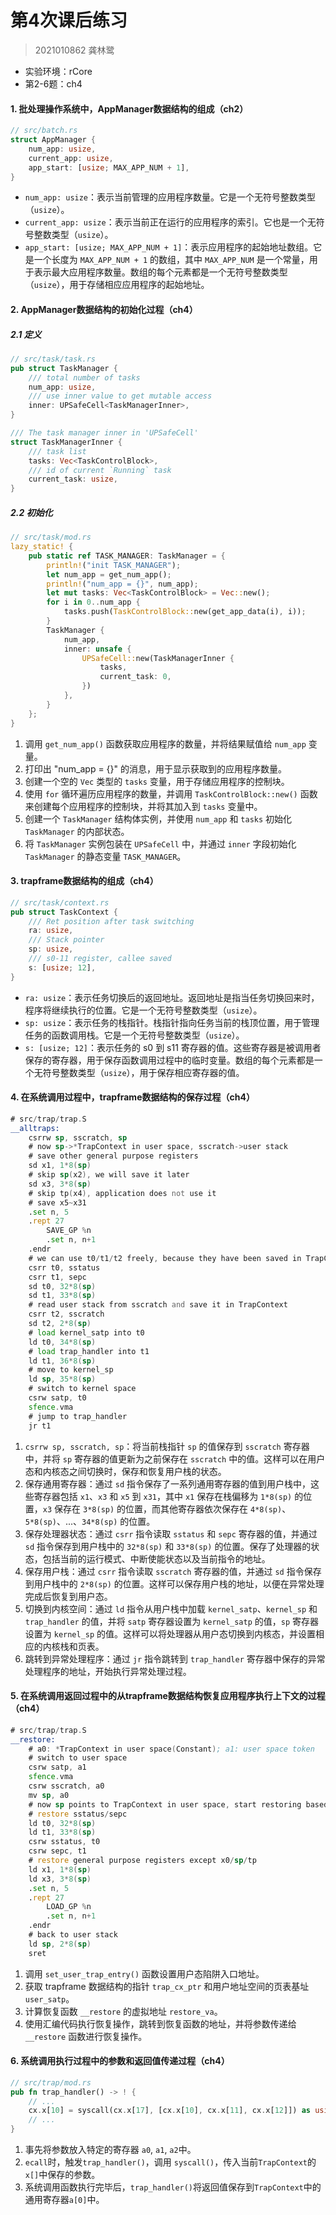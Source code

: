 # 第4次课后练习

> 2021010862 龚林鹭

- 实验环境：rCore
- 第2-6题：ch4

#### 1. 批处理操作系统中，AppManager数据结构的组成（ch2）

```rust
// src/batch.rs
struct AppManager {
    num_app: usize,
    current_app: usize,
    app_start: [usize; MAX_APP_NUM + 1],
}
```

- `num_app: usize`：表示当前管理的应用程序数量。它是一个无符号整数类型（`usize`）。
- `current_app: usize`：表示当前正在运行的应用程序的索引。它也是一个无符号整数类型（`usize`）。
- `app_start: [usize; MAX_APP_NUM + 1]`：表示应用程序的起始地址数组。它是一个长度为 `MAX_APP_NUM + 1` 的数组，其中 `MAX_APP_NUM` 是一个常量，用于表示最大应用程序数量。数组的每个元素都是一个无符号整数类型（`usize`），用于存储相应应用程序的起始地址。

#### 2. AppManager数据结构的初始化过程（ch4）

##### 2.1 定义

```rust
// src/task/task.rs
pub struct TaskManager {
    /// total number of tasks
    num_app: usize,
    /// use inner value to get mutable access
    inner: UPSafeCell<TaskManagerInner>,
}

/// The task manager inner in 'UPSafeCell'
struct TaskManagerInner {
    /// task list
    tasks: Vec<TaskControlBlock>,
    /// id of current `Running` task
    current_task: usize,
}
```

##### 2.2 初始化

```rust
// src/task/mod.rs
lazy_static! {
    pub static ref TASK_MANAGER: TaskManager = {
        println!("init TASK_MANAGER");
        let num_app = get_num_app();
        println!("num_app = {}", num_app);
        let mut tasks: Vec<TaskControlBlock> = Vec::new();
        for i in 0..num_app {
            tasks.push(TaskControlBlock::new(get_app_data(i), i));
        }
        TaskManager {
            num_app,
            inner: unsafe {
                UPSafeCell::new(TaskManagerInner {
                    tasks,
                    current_task: 0,
                })
            },
        }
    };
}
```

1. 调用 `get_num_app()` 函数获取应用程序的数量，并将结果赋值给 `num_app` 变量。
2. 打印出 "num_app = {}" 的消息，用于显示获取到的应用程序数量。
3. 创建一个空的 `Vec` 类型的 `tasks` 变量，用于存储应用程序的控制块。
4. 使用 `for` 循环遍历应用程序的数量，并调用 `TaskControlBlock::new()` 函数来创建每个应用程序的控制块，并将其加入到 `tasks` 变量中。
5. 创建一个 `TaskManager` 结构体实例，并使用 `num_app` 和 `tasks` 初始化 `TaskManager` 的内部状态。
6. 将 `TaskManager` 实例包装在 `UPSafeCell` 中，并通过 `inner` 字段初始化 `TaskManager` 的静态变量 `TASK_MANAGER`。

#### 3. trapframe数据结构的组成（ch4）

````rust
// src/task/context.rs
pub struct TaskContext {
    /// Ret position after task switching
    ra: usize,
    /// Stack pointer
    sp: usize,
    /// s0-11 register, callee saved
    s: [usize; 12],
}
````

- `ra: usize`：表示任务切换后的返回地址。返回地址是指当任务切换回来时，程序将继续执行的位置。它是一个无符号整数类型（`usize`）。
- `sp: usize`：表示任务的栈指针。栈指针指向任务当前的栈顶位置，用于管理任务的函数调用栈。它是一个无符号整数类型（`usize`）。
- `s: [usize; 12]`：表示任务的 s0 到 s11 寄存器的值。这些寄存器是被调用者保存的寄存器，用于保存函数调用过程中的临时变量。数组的每个元素都是一个无符号整数类型（`usize`），用于保存相应寄存器的值。

#### 4. 在系统调用过程中，trapframe数据结构的保存过程（ch4）

```asm
# src/trap/trap.S
__alltraps:
    csrrw sp, sscratch, sp
    # now sp->*TrapContext in user space, sscratch->user stack
    # save other general purpose registers
    sd x1, 1*8(sp)
    # skip sp(x2), we will save it later
    sd x3, 3*8(sp)
    # skip tp(x4), application does not use it
    # save x5~x31
    .set n, 5
    .rept 27
        SAVE_GP %n
        .set n, n+1
    .endr
    # we can use t0/t1/t2 freely, because they have been saved in TrapContext
    csrr t0, sstatus
    csrr t1, sepc
    sd t0, 32*8(sp)
    sd t1, 33*8(sp)
    # read user stack from sscratch and save it in TrapContext
    csrr t2, sscratch
    sd t2, 2*8(sp)
    # load kernel_satp into t0
    ld t0, 34*8(sp)
    # load trap_handler into t1
    ld t1, 36*8(sp)
    # move to kernel_sp
    ld sp, 35*8(sp)
    # switch to kernel space
    csrw satp, t0
    sfence.vma
    # jump to trap_handler
    jr t1
```

1. `csrrw sp, sscratch, sp`：将当前栈指针 `sp` 的值保存到 `sscratch` 寄存器中，并将 `sp` 寄存器的值更新为之前保存在 `sscratch` 中的值。这样可以在用户态和内核态之间切换时，保存和恢复用户栈的状态。
2. 保存通用寄存器：通过 `sd` 指令保存了一系列通用寄存器的值到用户栈中，这些寄存器包括 `x1`、`x3` 和 `x5` 到 `x31`，其中 `x1` 保存在栈偏移为 `1*8(sp)` 的位置，`x3` 保存在 `3*8(sp)` 的位置，而其他寄存器依次保存在 `4*8(sp)`、`5*8(sp)`、...、`34*8(sp)` 的位置。
3. 保存处理器状态：通过 `csrr` 指令读取 `sstatus` 和 `sepc` 寄存器的值，并通过 `sd` 指令保存到用户栈中的 `32*8(sp)` 和 `33*8(sp)` 的位置。保存了处理器的状态，包括当前的运行模式、中断使能状态以及当前指令的地址。
4. 保存用户栈：通过 `csrr` 指令读取 `sscratch` 寄存器的值，并通过 `sd` 指令保存到用户栈中的 `2*8(sp)` 的位置。这样可以保存用户栈的地址，以便在异常处理完成后恢复到用户态。
5. 切换到内核空间：通过 `ld` 指令从用户栈中加载 `kernel_satp`、`kernel_sp` 和 `trap_handler` 的值，并将 `satp` 寄存器设置为 `kernel_satp` 的值，`sp` 寄存器设置为 `kernel_sp` 的值。这样可以将处理器从用户态切换到内核态，并设置相应的内核栈和页表。
6. 跳转到异常处理程序：通过 `jr` 指令跳转到 `trap_handler` 寄存器中保存的异常处理程序的地址，开始执行异常处理过程。

#### 5. 在系统调用返回过程中的从trapframe数据结构恢复应用程序执行上下文的过程（ch4）

```asm
# src/trap/trap.S
__restore:
    # a0: *TrapContext in user space(Constant); a1: user space token
    # switch to user space
    csrw satp, a1
    sfence.vma
    csrw sscratch, a0
    mv sp, a0
    # now sp points to TrapContext in user space, start restoring based on it
    # restore sstatus/sepc
    ld t0, 32*8(sp)
    ld t1, 33*8(sp)
    csrw sstatus, t0
    csrw sepc, t1
    # restore general purpose registers except x0/sp/tp
    ld x1, 1*8(sp)
    ld x3, 3*8(sp)
    .set n, 5
    .rept 27
        LOAD_GP %n
        .set n, n+1
    .endr
    # back to user stack
    ld sp, 2*8(sp)
    sret
```

1. 调用 `set_user_trap_entry()` 函数设置用户态陷阱入口地址。
2. 获取 trapframe 数据结构的指针 `trap_cx_ptr` 和用户地址空间的页表基址 `user_satp`。
3. 计算恢复函数 `__restore` 的虚拟地址 `restore_va`。
4. 使用汇编代码执行恢复操作，跳转到恢复函数的地址，并将参数传递给 `__restore` 函数进行恢复操作。

#### 6. 系统调用执行过程中的参数和返回值传递过程（ch4）

```rust
// src/trap/mod.rs
pub fn trap_handler() -> ! {
    // ...
    cx.x[10] = syscall(cx.x[17], [cx.x[10], cx.x[11], cx.x[12]]) as usize;
    // ...
}
```

1. 事先将参数放入特定的寄存器 `a0`, `a1`, `a2`中。
2. `ecall`时，触发`trap_handler()`，调用 `syscall()`，传入当前`TrapContext`的`x[]`中保存的参数。
3. 系统调用函数执行完毕后，`trap_handler()`将返回值保存到`TrapContext`中的通用寄存器`a[0]`中。